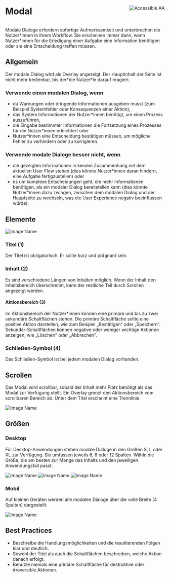 <div style="display: inline-flex; align-items: center; justify-content: space-between; width: 100%;">
    <h1>Modal</h1>
    <img src="assets/aa.png" alt="Accessible AA" />
</div>

Modale Dialoge erfordern sofortige Aufmerksamkeit und unterbrechen die Nutzer\*innen in ihrem Workflow. Sie erscheinen immer dann, wenn Nutzer\*innen für die Erledigung einer Aufgabe eine Information benötigen oder sie eine Entscheidung treffen müssen.

## Allgemein

Der modale Dialog wird als Overlay angezeigt. Der Hauptinhalt der Seite ist nicht mehr bedienbar, bis der\*die Nutzer\*in darauf reagiert.

### Verwende einen modalen Dialog, wenn

- du Warnungen oder dringende Informationen ausgeben musst (zum Beispiel Systemfehler oder Konsequenzen einer Aktion),
- das System Informationen der Nutzer\*innen benötigt, um einen Prozess auszuführen,
- die Eingabe bestimmter Informationen die Fortsetzung eines Prozesses für die Nutzer\*innen erleichtert oder
- Nutzer\*innen eine Entscheidung bestätigen müssen, um mögliche Fehler zu verhindern oder zu korrigieren.

### Verwende modale Dialoge besser nicht, wenn

- die gezeigten Informationen in keinem Zusammenhang mit dem aktuellen User Flow stehen (dies könnte Nutzer\*innen daran hindern, eine Aufgabe fertigzustellen) oder
- es um komplexe Entscheidungen geht, die mehr Informationen benötigen, als ein modaler Dialog bereitstellen kann (dies könnte Nutzer\*innen dazu zwingen, zwischen dem modalen Dialog und der Hauptseite zu wechseln, was die User Experience negativ beeinflussen würde).

## Elemente

![Image Name](assets/3_components/modal/Modal_Basic.png)

### Titel (1)

Der Titel ist obligatorisch. Er sollte kurz und prägnant sein.

### Inhalt (2)

Es sind verschiedene Längen von Inhalten möglich. Wenn der Inhalt den Inhaltsbereich überschreitet, kann der restliche Teil durch Scrollen angezeigt werden.

#### Aktionsbereich (3)

Im Aktionsbereich der Nutzer\*innen können eine primäre und bis zu zwei sekundäre Schaltflächen stehen. Die primäre Schaltfläche sollte eine positive Aktion darstellen, wie zum Beispiel „Bestätigen“ oder „Speichern“. Sekundär-Schaltflächen können negative oder weniger wichtige Aktionen anzeigen, wie „Löschen" oder „Abbrechen".

### Schließen-Symbol (4)

Das Schließen-Symbol ist bei jedem modalen Dialog vorhanden.

## Scrollen

Das Modal wird scrollbar, sobald der Inhalt mehr Platz benötigt als das Modal zur Verfügung stellt.
Ein Overlay grenzt den Aktionsbereich vom scrollbaren Bereich ab. Unter dem Titel erscheint eine Trennlinie.

![Image Name](assets/3_components/modal/Modal_Scrolling.png)

## Größen

### Desktop

Für Desktop-Anwendungen stehen modale Dialoge in den Größen S, L oder XL zur Verfügung. Sie umfassen jeweils 6, 8 oder 12 Spalten. Wähle die Größe, die am besten zur Menge des Inhalts und den jeweiligen Anwendungsfall passt.

![Image Name](assets/3_components/modal/desktop_12columns.png)
![Image Name](assets/3_components/modal/desktop_8columns.png)
![Image Name](assets/3_components/modal/desktop_6columns.png)

### Mobil

Auf kleinen Geräten werden alle modalen Dialoge über die volle Breite (4 Spalten) dargestellt.

![Image Name](assets/3_components/modal/mobile_4columns.png)

## Best Practices

- Beschreibe die Handlungsmöglichkeiten und die resultierenden Folgen klar und deutlich.
- Sowohl der Titel als auch die Schaltflächen beschreiben, welche Aktion danach erfolgt.
- Benutze niemals eine primäre Schaltfläche für destruktive oder irreversible Aktionen.
